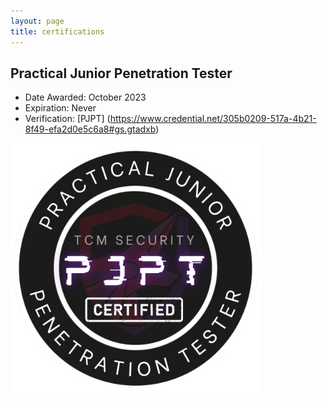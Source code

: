 ```yaml
---
layout: page
title: certifications
---
```


## Practical Junior Penetration Tester
- Date Awarded: October 2023
- Expiration: Never
- Verification: [PJPT] (https://www.credential.net/305b0209-517a-4b21-8f49-efa2d0e5c6a8#gs.gtadxb)

![](_screenshots/pjptbadge.png)
